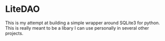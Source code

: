 # LiteDAO

This is my attempt at building a simple wrapper around SQLite3 for python.  This is really meant to be a libary I can use personally in several other projects.
